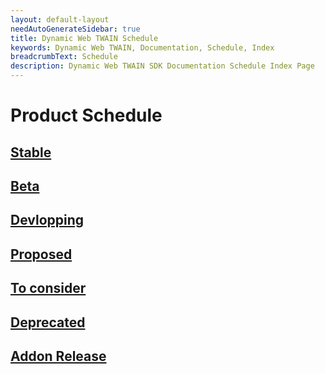 ```yaml
---
layout: default-layout
needAutoGenerateSidebar: true
title: Dynamic Web TWAIN Schedule
keywords: Dynamic Web TWAIN, Documentation, Schedule, Index
breadcrumbText: Schedule
description: Dynamic Web TWAIN SDK Documentation Schedule Index Page
---
```


# Product Schedule

## [Stable]({{site.info}}schedule/released.html)

## [Beta]({{site.info}}schedule/beta.html)

## [Devlopping]({{site.info}}schedule/developping.html)

## [Proposed]({{site.info}}schedule/proposed.html)

## [To consider]({{site.info}}schedule/ideas.html)

## [Deprecated]({{site.info}}schedule/deprecated.html)

## [Addon Release]({{site.info}}schedule/addon.html)

<!--

## [Known Bugs]({{site.info}}schedule/bugs.html)

-->
